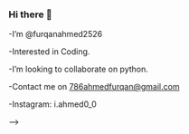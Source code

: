 ### Hi there 👋

<!--
**furqanahmed2526/furqanahmed2526** is a ✨ _special_ ✨ repository because its `README.md` (this file) appears on your GitHub profile.

Here are some ideas to get you started:
-->


-I’m @furqanahmed2526 

-Interested in Coding.

-I’m looking to collaborate on python.

-Contact me on 786ahmedfurqan@gmail.com 

-Instagram: i.ahmed0_0


-->
